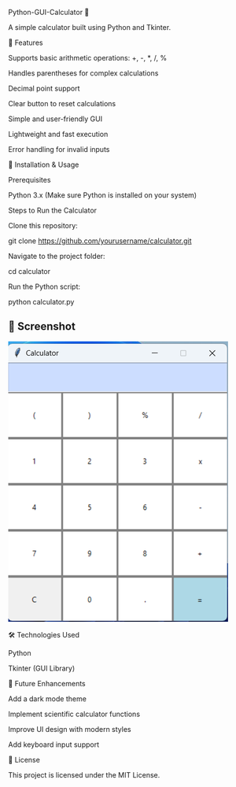 Python-GUI-Calculator 🧮

A simple calculator built using Python and Tkinter.

📌 Features

Supports basic arithmetic operations: +, -, *, /, %

Handles parentheses for complex calculations

Decimal point support

Clear button to reset calculations

Simple and user-friendly GUI

Lightweight and fast execution

Error handling for invalid inputs

🚀 Installation & Usage

Prerequisites

Python 3.x (Make sure Python is installed on your system)

Steps to Run the Calculator

Clone this repository:

git clone https://github.com/yourusername/calculator.git

Navigate to the project folder:

cd calculator

Run the Python script:

python calculator.py

## 📸 Screenshot  
![Calculator Output](Output.png)

🛠️ Technologies Used

Python

Tkinter (GUI Library)

📌 Future Enhancements

Add a dark mode theme

Implement scientific calculator functions

Improve UI design with modern styles

Add keyboard input support

📜 License

This project is licensed under the MIT License.